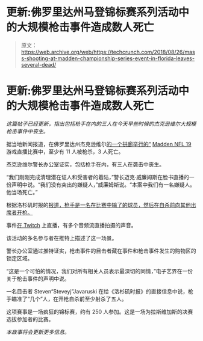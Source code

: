 # 更新:佛罗里达州马登锦标赛系列活动中的大规模枪击事件造成数人死亡 

> 原文：<https://web.archive.org/web/https://techcrunch.com/2018/08/26/mass-shooting-at-madden-championship-series-event-in-florida-leaves-several-dead/>

# 更新:佛罗里达州马登锦标赛系列活动中的大规模枪击事件造成数人死亡

*这篇帖子已经更新，指出包括枪手在内的三人在今天早些时候的杰克逊维尔大规模枪击事件中丧生。*

据当地新闻报道，在佛罗里达州杰克逊维尔[的一个拱廊举行的“](https://web.archive.org/web/20221209135429/https://www.news4jax.com/news/shooting-at-jacksonville-landing-leaves) [Madden NFL 19](https://web.archive.org/web/20221209135429/https://www.easports.com/madden-nfl) 游戏直播比赛中，至少有 11 人被枪杀，3 人死亡。

杰克逊维尔警长办公室证实，包括枪手在内，有三人在袭击中丧生。

“我们刚刚完成清理潜在证人和受害者的着陆，”警长迈克·威廉姆斯在脸书直播的一份声明中说。“我们没有突出的嫌疑人，”威廉姆斯说。“本案中我们有一名嫌疑人。他当场死亡。”

根据洛杉矶时报的[报道，枪手是一名在比赛中输了的球员，然后在自杀前向其他出席者开枪。](https://web.archive.org/web/20221209135429/http://www.latimes.com/nation/la-na-jacksonville-mass-shooting-20180826-story.html)

事件[在 Twitch](https://web.archive.org/web/20221209135429/https://twitter.com/EAMaddenNFL/status/1033796296530898947) 上直播，有多个音频流直播拍摄的声音。

该活动的多名参与者在推特上描述了这一场景。

警长办公室通过推特证实，枪击事件的目击者藏在事件和枪击事件发生的购物区的锁定区域。

“这是一个可怕的情况，我们对所有相关人员表示最深切的同情，”电子艺界在一份关于枪击事件的声明中说。

一名目击者 Steven“Steveyj”Javaruski 在给《洛杉矶时报》的直接信息中说，枪手瞄准了“几个”人，在开枪自杀前至少射杀了五人。

这项赛事是一场疯狂的锦标赛，约有 250 人参加。这是一场为拉斯维加斯的决赛选拔参加者的比赛。

*本故事将会更新更多信息。*